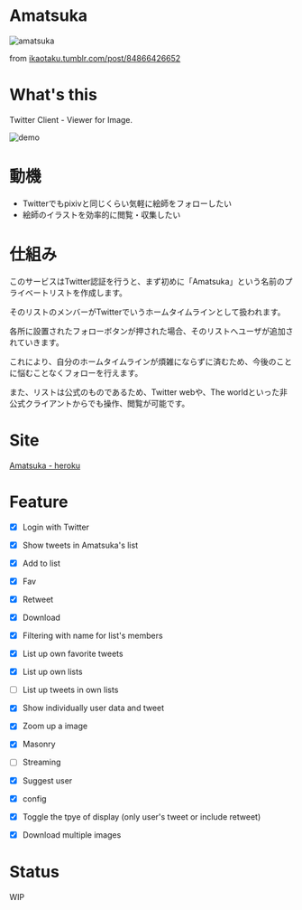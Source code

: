 Amatsuka
=======

![amatsuka](https://38.media.tumblr.com/3249e7c1e5e56fa32ea0d2dc29de3be2/tumblr_n54i8vGyOT1s4qvrdo1_500.gif)

from <a href="http://ikaotaku.tumblr.com/post/84866426652" target="_blank">ikaotaku.tumblr.com/post/84866426652</a>


What's this
========

Twitter Client - Viewer for Image.

![demo](https://dl.dropboxusercontent.com/u/31717228/Amatsuka_ver2.gif)

動機
======

- Twitterでもpixivと同じくらい気軽に絵師をフォローしたい
- 絵師のイラストを効率的に閲覧・収集したい

仕組み
======

このサービスはTwitter認証を行うと、まず初めに「Amatsuka」という名前のプライベートリストを作成します。

そのリストのメンバーがTwitterでいうホームタイムラインとして扱われます。

各所に設置されたフォローボタンが押された場合、そのリストへユーザが追加されていきます。

これにより、自分のホームタイムラインが煩雑にならずに済むため、今後のことに悩むことなくフォローを行えます。

また、リストは公式のものであるため、Twitter webや、The worldといった非公式クライアントからでも操作、閲覧が可能です。

Site
======

<a href="https://amatsuka.herokuapp.com/" target="_blank">Amatsuka - heroku</a>

Feature
======

- [x] Login with Twitter
- [x] Show tweets in Amatsuka's list
- [x] Add to list
- [x] Fav
- [x] Retweet
- [x] Download
- [x] Filtering with name for list's members
- [x] List up own favorite tweets
- [x] List up own lists
- [ ] List up tweets in own lists
- [x] Show individually user data and tweet
- [x] Zoom up a image
- [x] Masonry
- [ ] Streaming
- [x] Suggest user
- [x] config
- [x] Toggle the tpye of display (only user's tweet or include retweet)
- [x] Download multiple images



Status
=======

WIP

